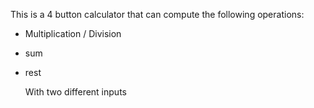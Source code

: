 This is a 4 button calculator that can compute the following operations:
* Multiplication 
/ Division
+ sum
- rest
  
  With two different inputs